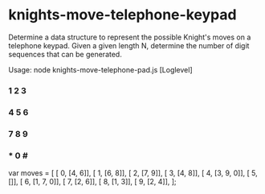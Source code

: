 # knights-move-telephone-keypad

Determine a data structure to represent the possible Knight's moves on a telephone keypad.
Given a given length N, determine the number of digit sequences that can be generated.

Usage: node knights-move-telephone-pad.js <N> [Loglevel]

### 1 2 3 ###
### 4 5 6 ###
### 7 8 9 ###
### * 0 # ###

var moves = [
  [ 0, [4, 6]],
  [ 1, [6, 8]],
  [ 2, [7, 9]],
  [ 3, [4, 8]],
  [ 4, [3, 9, 0]],
  [ 5, []],
  [ 6, [1, 7, 0]],
  [ 7, [2, 6]],
  [ 8, [1, 3]],
  [ 9, [2, 4]],
];
